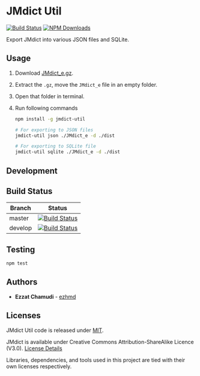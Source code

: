 # JMdict Util

[![Build Status](https://travis-ci.org/ezhmd/jmdict-util.svg?branch=master)](https://travis-ci.org/ezhmd/jmdict-util) [![NPM Downloads](https://img.shields.io/npm/dm/jmdict-util?label=downloads)](https://www.npmjs.com/package/jmdict-util)

Export JMdict into various JSON files and SQLite.

## Usage

1. Download [JMdict_e.gz](http://www.edrdg.org/jmdict/edict_doc.html).

1. Extract the `.gz`, move the `JMdict_e` file in an empty folder.

1. Open that folder in terminal.

1. Run following commands

    ```sh
    npm install -g jmdict-util

    # For exporting to JSON files
    jmdict-util json ./JMdict_e -d ./dist

    # For exporting to SQLite file
    jmdict-util sqlite ./JMdict_e -d ./dist
    ```

## Development

## Build Status

| Branch | Status |
| - | - |
| master | [![Build Status](https://travis-ci.org/ezhmd/jmdict-util.svg?branch=master)](https://travis-ci.org/ezhmd/jmdict-util) |
| develop | [![Build Status](https://travis-ci.org/ezhmd/jmdict-util.svg?branch=develop)](https://travis-ci.org/ezhmd/jmdict-util) |

## Testing

```sh
npm test
```

## Authors

* **Ezzat Chamudi** - [ezhmd](https://github.com/ezhmd)

## Licenses

JMdict Util code is released under [MIT](https://opensource.org/licenses/MIT). 

JMdict is available under Creative Commons Attribution-ShareAlike Licence (V3.0). [License Details](http://www.edrdg.org/edrdg/licence.html)

Libraries, dependencies, and tools used in this project are tied with their own licenses respectively.